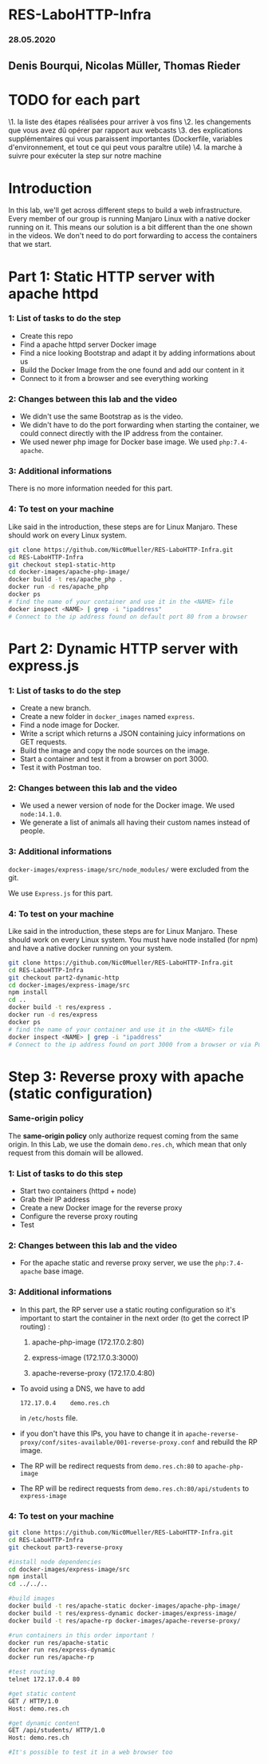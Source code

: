 # RES-LaboHTTP-Infra
### 28.05.2020

## Denis Bourqui, Nicolas Müller, Thomas Rieder

# TODO for each part

 \1. la liste des étapes réalisées pour arriver à vos fins
  \2. les changements que vous avez dû opérer par rapport aux webcasts
  \3. des explications supplémentaires qui vous paraissent importantes (Dockerfile, variables d'environnement, et tout ce qui peut vous paraître utile)
  \4. la marche à suivre pour exécuter la step sur notre machine

# Introduction

In this lab, we'll get across different steps to build a web infrastructure. Every member of our group is running Manjaro Linux with a native docker running on it. This means our solution is a bit different than the one shown in the videos. We don't need to do port forwarding to access the containers that we start.

# Part 1: Static HTTP server with apache httpd

### 1: List of tasks to do the step

- Create this repo
- Find a apache httpd server Docker image
- Find a nice looking Bootstrap and adapt it by adding informations about us
- Build the Docker Image from the one found and add our content in it 
- Connect to it from a browser and see everything working

### 2: Changes between this lab and the video

- We didn't use the same Bootstrap as is the video.
- We didn't have to do the port forwarding when starting the container, we could connect directly with the IP address from the container.
- We used newer php image for Docker base image. We used `php:7.4-apache`.

### 3: Additional informations

There is no more information needed for this part.

### 4: To test on your machine

Like said in the introduction, these steps are for Linux Manjaro. These should work on every Linux system.

```bash
git clone https://github.com/Nic0Mueller/RES-LaboHTTP-Infra.git
cd RES-LaboHTTP-Infra
git checkout step1-static-http
cd docker-images/apache-php-image/
docker build -t res/apache_php .
docker run -d res/apache_php
docker ps
# find the name of your container and use it in the <NAME> file
docker inspect <NAME> | grep -i "ipaddress"
# Connect to the ip address found on default port 80 from a browser
```

# Part 2: Dynamic HTTP server with express.js

### 1: List of tasks to do the step

- Create a new branch.
- Create a new folder in `docker_images` named `express`.
- Find a node image for Docker.
- Write a script which returns a JSON containing juicy informations on GET requests.
- Build the image and copy the node sources on the image.
- Start a container and test it from a browser on port 3000.
- Test it with Postman too.

### 2: Changes between this lab and the video

- We used a newer version of node for the Docker image. We used `node:14.1.0`.
- We generate a list of animals all having their custom names instead of people.

### 3: Additional informations

`docker-images/express-image/src/node_modules/` were excluded from the git.

We use `Express.js` for this part.

### 4: To test on your machine

Like said in the introduction, these steps are for Linux Manjaro. These should work on every Linux system. You must have node installed (for npm) and have a native docker running on your system.

```bash
git clone https://github.com/Nic0Mueller/RES-LaboHTTP-Infra.git
cd RES-LaboHTTP-Infra
git checkout part2-dynamic-http
cd docker-images/express-image/src
npm install
cd ..
docker build -t res/express .
docker run -d res/express
docker ps
# find the name of your container and use it in the <NAME> file
docker inspect <NAME> | grep -i "ipaddress"
# Connect to the ip address found on port 3000 from a browser or via Postman to test it
```



# Step 3: Reverse proxy with apache (static configuration)

### Same-origin policy

The **same-origin policy** only authorize request coming from the same origin. In this Lab, we use the domain `demo.res.ch`, which mean that only request from this domain will be allowed.

### 1: List of tasks to do this step

- Start two containers (httpd + node)
- Grab their IP address
- Create a new Docker image for the reverse proxy
- Configure the reverse proxy routing
- Test

### 2: Changes between this lab and the video

- For the apache static and reverse proxy server, we use the `php:7.4-apache` base image.

### 3: Additional informations

- In this part, the RP server use a static routing configuration so it's important to start the container in the next order (to get the correct IP routing) :

  1. apache-php-image (172.17.0.2:80)

  2. express-image (172.17.0.3:3000)

  3. apache-reverse-proxy (172.17.0.4:80)

- To avoid using a DNS, we have to add

  ```
  172.17.0.4	demo.res.ch
  ```

  in `/etc/hosts` file.

- if you don't have this IPs, you have to change it in `apache-reverse-proxy/conf/sites-available/001-reverse-proxy.conf` and rebuild the RP image.

- The RP will be redirect requests from `demo.res.ch:80` to `apache-php-image`

- The RP will be redirect requests from `demo.res.ch:80/api/students` to `express-image`

### 4: To test on your machine

```bash
git clone https://github.com/Nic0Mueller/RES-LaboHTTP-Infra.git
cd RES-LaboHTTP-Infra
git checkout part3-reverse-proxy

#install node dependencies
cd docker-images/express-image/src
npm install
cd ../../..

#build images
docker build -t res/apache-static docker-images/apache-php-image/
docker build -t res/express-dynamic docker-images/express-image/
docker build -t res/apache-rp docker-images/apache-reverse-proxy/

#run containers in this order important !
docker run res/apache-static
docker run res/express-dynamic
docker run res/apache-rp

#test routing
telnet 172.17.0.4 80

#get static content
GET / HTTP/1.0
Host: demo.res.ch

#get dynamic content
GET /api/students/ HTTP/1.0
Host: demo.res.ch

#It's possible to test it in a web browser too
```